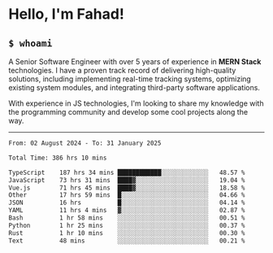 <h1>Hello, I'm Fahad!</h1>

<h2><code>$ whoami</code></h2>

A Senior Software Engineer with over 5 years of experience in **MERN Stack** technologies. I have a proven track record of delivering high-quality solutions, including implementing real-time tracking systems, optimizing existing system modules, and integrating third-party software applications.

With experience in JS technologies, I'm looking to share my knowledge with the programming community and develop some cool projects along the way.

---

<!--START_SECTION:waka-->

```txt
From: 02 August 2024 - To: 31 January 2025

Total Time: 386 hrs 10 mins

TypeScript    187 hrs 34 mins ████████████░░░░░░░░░░░░░   48.57 %
JavaScript    73 hrs 31 mins  ████▓░░░░░░░░░░░░░░░░░░░░   19.04 %
Vue.js        71 hrs 45 mins  ████▓░░░░░░░░░░░░░░░░░░░░   18.58 %
Other         17 hrs 59 mins  █░░░░░░░░░░░░░░░░░░░░░░░░   04.66 %
JSON          16 hrs          █░░░░░░░░░░░░░░░░░░░░░░░░   04.14 %
YAML          11 hrs 4 mins   ▓░░░░░░░░░░░░░░░░░░░░░░░░   02.87 %
Bash          1 hr 58 mins    ░░░░░░░░░░░░░░░░░░░░░░░░░   00.51 %
Python        1 hr 25 mins    ░░░░░░░░░░░░░░░░░░░░░░░░░   00.37 %
Rust          1 hr 10 mins    ░░░░░░░░░░░░░░░░░░░░░░░░░   00.30 %
Text          48 mins         ░░░░░░░░░░░░░░░░░░░░░░░░░   00.21 %
```

<!--END_SECTION:waka-->

<!--
**heyFahad/heyFahad** is a ✨ _special_ ✨ repository because its `README.md` (this file) appears on your GitHub profile.

Here are some ideas to get you started:

- 🔭 I’m currently working on ...
- 🌱 I’m currently learning ...
- 👯 I’m looking to collaborate on ...
- 🤔 I’m looking for help with ...
- 💬 Ask me about ...
- 📫 How to reach me: ...
- 😄 Pronouns: ...
- ⚡ Fun fact: ...
-->
